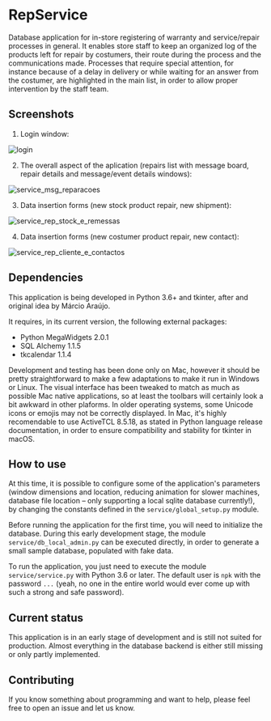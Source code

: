 # RepService
Database application for in-store registering of warranty and service/repair processes in general. It enables store staff to keep an organized log of the products left for repair by costumers, their route during the process and the communications made. Processes that require special attention, for instance because of a delay in delivery or while waiting for an answer from the costumer, are highlighted in the main list, in order to allow proper intervention by the staff team.


## Screenshots
1. Login window:

![login](https://user-images.githubusercontent.com/18650184/35652209-8da74808-06da-11e8-88ed-3e31d4b6e71c.png)

2. The overall aspect of the aplication (repairs list with message board, repair details and message/event details windows):

![service_msg_reparacoes](https://user-images.githubusercontent.com/18650184/27431379-4a942e82-5744-11e7-87cb-226f798a5bba.jpg)

3. Data insertion forms (new stock product repair, new shipment):

![service_rep_stock_e_remessas](https://user-images.githubusercontent.com/18650184/27431380-4abc89cc-5744-11e7-9c00-4ed3e39ddebd.jpg)

4. Data insertion forms (new costumer product repair, new contact):

![service_rep_cliente_e_contactos](https://user-images.githubusercontent.com/18650184/27431381-4ac27404-5744-11e7-804a-d4b5d58e7435.jpg)


## Dependencies
This application is being developed in Python 3.6+ and tkinter, after and original idea by Márcio Araújo.

It requires, in its current version, the following external packages:

- Python MegaWidgets 2.0.1
- SQL Alchemy 1.1.5
- tkcalendar 1.1.4


Development and testing has been done only on Mac, however it should be pretty straightforward to make a few adaptations to make it run in Windows or Linux. The visual interface has been tweaked to match as much as possible Mac native applications, so at least the toolbars will certainly look a bit awkward in other plaforms. In older operating systems, some Unicode icons or emojis may not be correctly displayed. In Mac, it's highly recomendable to use ActiveTCL 8.5.18, as stated in Python language release documentation, in order to ensure compatibility and stability for tkinter in macOS.


## How to use
At this time, it is possible to configure some of the application's parameters (window dimensions and location, reducing animation for slower machines, database file location – only supporting a local sqlite database currently!), by changing the constants defined in the `service/global_setup.py` module.

Before running the application for the first time, you will need to initialize the database. During this early development stage, the module `service/db_local_admin.py` can be executed directly, in order to generate a small sample database, populated with fake data.

To run the application, you just need to execute the module `service/service.py` with Python 3.6 or later. The default user is `npk` with the password `...` (yeah, no one in the entire world would ever come up with such a strong and safe password).

## Current status
This application is in an early stage of development and is still not suited for production. Almost everything in the database backend is either still missing or only partly implemented. 

## Contributing
If you know something about programming and want to help, please feel free to open an issue and let us know. 
